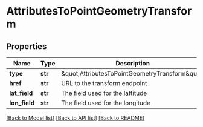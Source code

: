 # AttributesToPointGeometryTransform

## Properties
Name | Type | Description | Notes
------------ | ------------- | ------------- | -------------
**type** | **str** | \&quot;AttributesToPointGeometryTransform\&quot; | [optional] 
**href** | **str** | URL to the transform endpoint | [optional] 
**lat_field** | **str** | The field used for the lattitude | [optional] 
**lon_field** | **str** | The field used for the longitude | [optional] 

[[Back to Model list]](../README.md#documentation-for-models) [[Back to API list]](../README.md#documentation-for-api-endpoints) [[Back to README]](../README.md)


